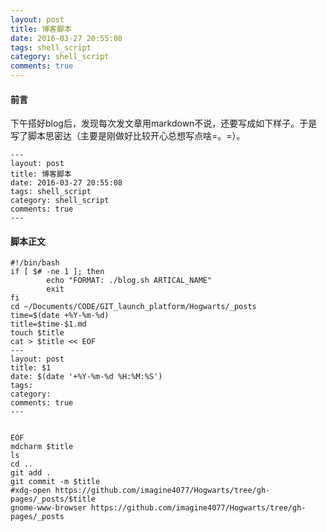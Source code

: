 ```yaml
---
layout: post
title: 博客脚本
date: 2016-03-27 20:55:08
tags: shell_script
category: shell_script
comments: true
---
```



#### 前言

<p> 下午搭好blog后，发现每次发文章用markdown不说，还要写成如下样子。于是写了脚本思密达（主要是刚做好比较开心总想写点啥=。=）。</p>
 
	---
	layout: post    
	title: 博客脚本
	date: 2016-03-27 20:55:08
	tags: shell_script
	category: shell_script
	comments: true
	---

#### 脚本正文

    #!/bin/bash    
    if [ $# -ne 1 ]; then    
        	echo "FORMAT: ./blog.sh ARTICAL_NAME"    
        	exit    
    fi    
    cd ~/Documents/CODE/GIT_launch_platform/Hogwarts/_posts    
    time=$(date +%Y-%m-%d)    
    title=$time-$1.md    
    touch $title    
    cat > $title << EOF    
    ---    
    layout: post    
    title: $1    
    date: $(date '+%Y-%m-%d %H:%M:%S')    
    tags:     
    category:     
    comments: true    
    ---    
        
        
    EOF    
    mdcharm $title    
    ls    
    cd ..    
    git add .    
    git commit -m $title    
    #xdg-open https://github.com/imagine4077/Hogwarts/tree/gh-pages/_posts/$title    
    gnome-www-browser https://github.com/imagine4077/Hogwarts/tree/gh-pages/_posts    
